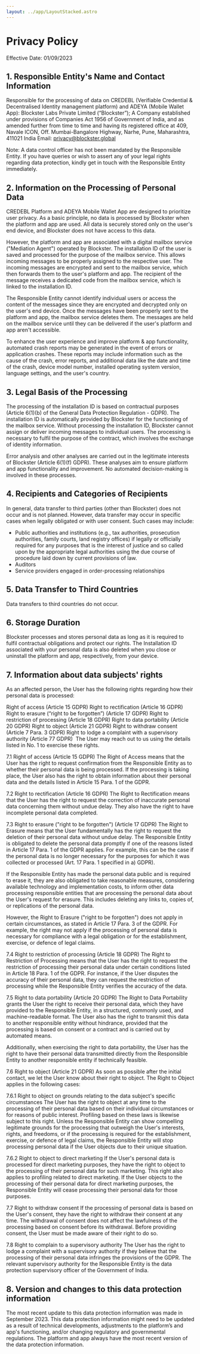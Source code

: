 ```yaml
---
layout: ../app/LayoutStacked.astro
--- 
```


# Privacy Policy

Effective Date: 01/09/2023

## 1. Responsible Entity's Name and Contact Information
Responsible for the processing of data on CREDEBL (Verifiable Credential & Decentralised Identity management platform) and ADEYA (Mobile Wallet App): Blockster Labs Private Limited (“Blockster”); A Company established under provisions of Companies Act 1956 of Government of India, and as amended further from time to time and having its registered office at 409, Navale ICON, Off. Mumbai-Bangalore Highway, Narhe, Pune, Maharashtra, 411021 India
Email: privacy@blockster.global

Note: A data control officer has not been mandated by the Responsible Entity. If you have queries or wish to assert any of your legal rights regarding data protection, kindly get in touch with the Responsible Entity immediately.

## 2. Information on the Processing of Personal Data
CREDEBL Platform and ADEYA Mobile Wallet App are designed to prioritize user privacy. As a basic principle, no data is processed by Blockster when the platform and app are used. All data is securely stored only on the user's end device, and Blockster does not have access to this data.

However, the platform and app are associated with a digital mailbox service ("Mediation Agent") operated by Blockster. The installation ID of the user is saved and processed for the purpose of the mailbox service. This allows incoming messages to be properly assigned to the respective user. The incoming messages are encrypted and sent to the mailbox service, which then forwards them to the user's platform and app. The recipient of the message receives a dedicated code from the mailbox service, which is linked to the installation ID.

The Responsible Entity cannot identify individual users or access the content of the messages since they are encrypted and decrypted only on the user's end device.  Once the messages have been properly sent to the platform and app, the mailbox service deletes them. The messages are held on the mailbox service until they can be delivered if the user's platform and app aren't accessible.  

To enhance the user experience and improve platform & app functionality, automated crash reports may be generated in the event of errors or application crashes. These reports may include information such as the cause of the crash, error reports, and additional data like the date and time of the crash, device model number, installed operating system version, language settings, and the user's country.


## 3. Legal Basis of the Processing
The processing of the installation ID is based on contractual purposes (Article 6(1)(b) of the General Data Protection Regulation - GDPR). The installation ID is automatically provided by Blockster for the functioning of the mailbox service. Without processing the installation ID, Blockster cannot assign or deliver incoming messages to individual users. The processing is necessary to fulfil the purpose of the contract, which involves the exchange of identity information.

Error analysis and other analyses are carried out in the legitimate interests of Blockster (Article 6(1)(f) GDPR). These analyses aim to ensure platform and app functionality and improvement. No automated decision-making is involved in these processes.

## 4. Recipients and Categories of Recipients
In general, data transfer to third parties (other than Blockster) does not occur and is not planned. However, data transfer may occur in specific cases when legally obligated or with user consent. Such cases may include:
- Public authorities and institutions (e.g., tax authorities, prosecution authorities, family courts, land registry offices) if legally or officially required for any purposes that is the interest of justice and so called upon by the appropriate legal authorities using the due course of procedure laid down by current provisions of law.
- Auditors
- Service providers engaged in order-processing relationships

## 5. Data Transfer to Third Countries
Data transfers to third countries do not occur.

## 6. Storage Duration
Blockster processes and stores personal data as long as it is required to fulfil contractual obligations and protect our rights. The Installation ID associated with your personal data is also deleted when you close or uninstall the platform and app, respectively, from your device.

## 7. Information about data subjects' rights

As an affected person, the User has the following rights regarding how their personal data is processed:

Right of access (Article 15 GDPR)
Right to rectification (Article 16 GDPR)
Right to erasure (“right to be forgotten”) (Article 17 GDPR)
Right to restriction of processing (Article 18 GDPR)
Right to data portability (Article 20 GDPR)
Right to object (Article 21 GDPR)
Right to withdraw consent (Article 7 Para. 3 GDPR)
Right to lodge a complaint with a supervisory authority (Article 77 GDPR)
‍
The User may reach out to us using the details listed in No. 1 to exercise these rights.

7.1 Right of access (Article 15 GDPR)
The Right of Access means that the User has the right to request confirmation from the Responsible Entity as to whether their personal data is being processed. If the processing is taking place, the User also has the right to obtain information about their personal data and the details listed in Article 15 Para. 1 of the GDPR.

7.2 Right to rectification (Article 16 GDPR)
The Right to Rectification means that the User has the right to request the correction of inaccurate personal data concerning them without undue delay. They also have the right to have incomplete personal data completed.

7.3 Right to erasure ("right to be forgotten") (Article 17 GDPR)
The Right to Erasure means that the User fundamentally has the right to request the deletion of their personal data without undue delay. The Responsible Entity is obligated to delete the personal data promptly if one of the reasons listed in Article 17 Para. 1 of the GDPR applies. For example, this can be the case if the personal data is no longer necessary for the purposes for which it was collected or processed (Art. 17 Para. 1 specified in a) GDPR).

If the Responsible Entity has made the personal data public and is required to erase it, they are also obligated to take reasonable measures, considering available technology and implementation costs, to inform other data processing responsible entities that are processing the personal data about the User's request for erasure. This includes deleting any links to, copies of, or replications of the personal data.

However, the Right to Erasure ("right to be forgotten") does not apply in certain circumstances, as stated in Article 17 Para. 3 of the GDPR. For example, the right may not apply if the processing of personal data is necessary for compliance with a legal obligation or for the establishment, exercise, or defence of legal claims.

7.4 Right to restriction of processing (Article 18 GDPR)
The Right to Restriction of Processing means that the User has the right to request the restriction of processing their personal data under certain conditions listed in Article 18 Para. 1 of the GDPR. For instance, if the User disputes the accuracy of their personal data, they can request the restriction of processing while the Responsible Entity verifies the accuracy of the data.

7.5 Right to data portability (Article 20 GDPR)
The Right to Data Portability grants the User the right to receive their personal data, which they have provided to the Responsible Entity, in a structured, commonly used, and machine-readable format. The User also has the right to transmit this data to another responsible entity without hindrance, provided that the processing is based on consent or a contract and is carried out by automated means.

Additionally, when exercising the right to data portability, the User has the right to have their personal data transmitted directly from the Responsible Entity to another responsible entity if technically feasible.

7.6 Right to object (Article 21 GDPR)
As soon as possible after the initial contact, we let the User know about their right to object. The Right to Object applies in the following cases:

7.6.1 Right to object on grounds relating to the data subject's specific circumstances
The User has the right to object at any time to the processing of their personal data based on their individual circumstances or for reasons of public interest. Profiling based on these laws is likewise subject to this right. Unless the Responsible Entity can show compelling legitimate grounds for the processing that outweigh the User's interests, rights, and freedoms, or if the processing is required for the establishment, exercise, or defence of legal claims, the Responsible Entity will stop processing personal data if the User objects due to their unique situation.

7.6.2 Right to object to direct marketing
If the User's personal data is processed for direct marketing purposes, they have the right to object to the processing of their personal data for such marketing. This right also applies to profiling related to direct marketing. If the User objects to the processing of their personal data for direct marketing purposes, the Responsible Entity will cease processing their personal data for those purposes.

7.7 Right to withdraw consent
If the processing of personal data is based on the User's consent, they have the right to withdraw their consent at any time. The withdrawal of consent does not affect the lawfulness of the processing based on consent before its withdrawal. Before providing consent, the User must be made aware of their right to do so.

7.8 Right to complain to a supervisory authority
The User has the right to lodge a complaint with a supervisory authority if they believe that the processing of their personal data infringes the provisions of the GDPR. The relevant supervisory authority for the Responsible Entity is the data protection supervisory officer of the Government of India.

## 8. Version and changes to this data protection information
The most recent update to this data protection information was made in September 2023. This data protection information might need to be updated as a result of technical developments, adjustments to the platform’s and app's functioning, and/or changing regulatory and governmental regulations. The platform and app always have the most recent version of the data protection information.



<link rel="stylesheet" type="text/css" href="src/styles/markdown.css">
